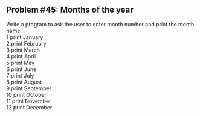 ## Problem #45: Months of the year

Write a program to ask the user to enter month number and print the month name.
<br>1 print January
<br>2 print February
<br>3 print March
<br>4 print April
<br>5 print May
<br>6 print June
<br>7 print July
<br>8 print August
<br>9 print September
<br>10 print October
<br>11 print November
<br>12 print December
